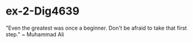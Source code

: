 # ex-2-Dig4639

"Even the greatest was once a beginner. Don't be afraid to take that first step." ~ Muhammad Ali